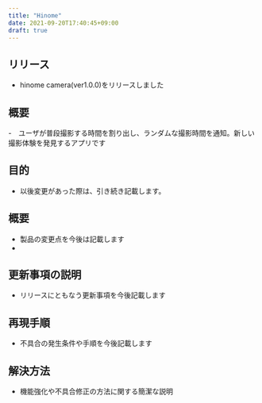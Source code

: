 ```yaml
---
title: "Hinome"
date: 2021-09-20T17:40:45+09:00
draft: true
---
```



## リリース
- hinome camera(ver1.0.0)をリリースしました

## 概要
-　ユーザが普段撮影する時間を割り出し、ランダムな撮影時間を通知。新しい撮影体験を発見するアプリです 

## 目的 
- 以後変更があった際は、引き続き記載します。

## 概要
- 製品の変更点を今後は記載します
- 
## 更新事項の説明
- リリースにともなう更新事項を今後記載します
## 再現手順 
- 不具合の発生条件や手順を今後記載します
## 解決方法 
- 機能強化や不具合修正の方法に関する簡潔な説明

